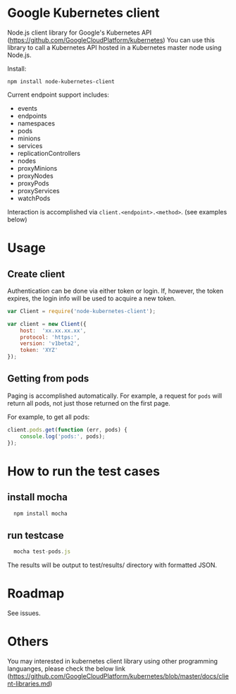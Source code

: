 # Google Kubernetes client

Node.js client library for Google's Kubernetes API (https://github.com/GoogleCloudPlatform/kubernetes)
You can use this library to call a Kubernetes API hosted in a Kubernetes master node using Node.js.

Install:

    npm install node-kubernetes-client

Current endpoint support includes:

* events
* endpoints
* namespaces
* pods
* minions
* services
* replicationControllers
* nodes
* proxyMinions
* proxyNodes
* proxyPods
* proxyServices
* watchPods

Interaction is accomplished via `client.<endpoint>.<method>`. (see examples below)

# Usage

## Create client

Authentication can be done via either token or login. If, however, the token
expires, the login info will be used to acquire a new token.

```js
var Client = require('node-kubernetes-client');

var client = new Client({
    host:  'xx.xx.xx.xx',
    protocol: 'https:',
    version: 'v1beta2',
    token: 'XYZ'
});
```

## Getting from pods

Paging is accomplished automatically. For example, a request for `pods` will
return all pods, not just those returned on the first page.

For example, to get all pods:

```js
client.pods.get(function (err, pods) {
    console.log('pods:', pods);
});
```

# How to run the test cases
## install mocha
```js
  npm install mocha
```
## run testcase
```js
  mocha test-pods.js
```
The results will be output to test/results/ directory with formatted JSON.

# Roadmap

See issues.

# Others

You may interested in kubernetes client library using other programming languanges, please check the below link
(https://github.com/GoogleCloudPlatform/kubernetes/blob/master/docs/client-libraries.md)
